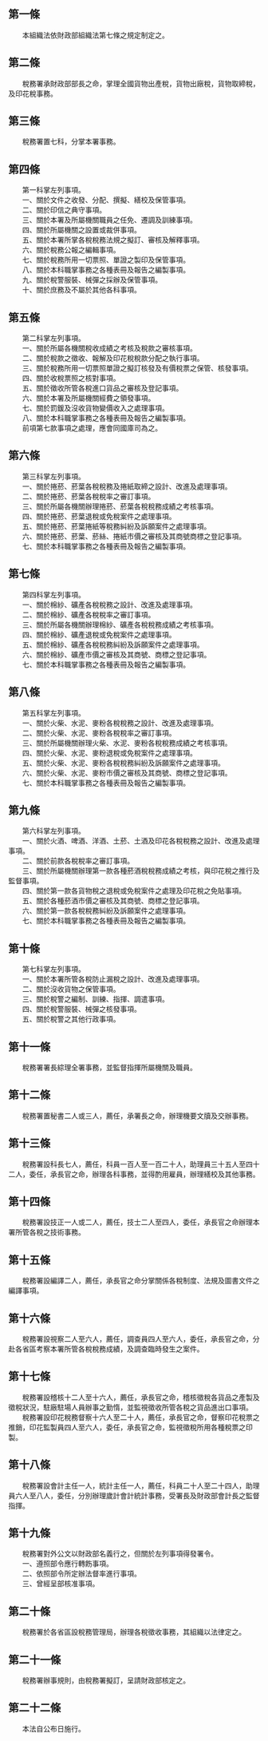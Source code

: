 第一條 
-------
　　本組織法依財政部組織法第七條之規定制定之。  


第二條 
-------
　　稅務署承財政部部長之命，掌理全國貨物出產稅，貨物出廠稅，貨物取締稅，及印花稅事務。  


第三條 
-------
　　稅務署置七科，分掌本署事務。  


第四條 
-------
　　第一科掌左列事項。  
　　一、關於文件之收發、分配、撰擬、繕校及保管事項。  
　　二、關於印信之典守事項。  
　　三、關於本署及所屬機關職員之任免、遷調及訓練事項。  
　　四、關於所屬機關之設置或裁併事項。  
　　五、關於本署所掌各稅稅務法規之擬訂、審核及解釋事項。  
　　六、關於稅務公報之編輯事項。  
　　七、關於稅務所用一切票照、單證之製印及保管事項。  
　　八、關於本科職掌事務之各種表冊及報告之編製事項。  
　　九、關於稅警服裝、械彈之採辦及保管事項。  
　　十、關於庶務及不屬於其他各科事項。  


第五條 
-------
　　第二科掌左列事項。  
　　一、關於所屬各機關稅收成績之考核及稅款之審核事項。  
　　二、關於稅款之徵收、報解及印花稅稅款分配之執行事項。  
　　三、關於稅務所用一切票照單證之擬訂核發及有價稅票之保管、核發事項。  
　　四、關於收稅票照之核對事項。  
　　五、關於徵收所管各稅進口貨品之審核及登記事項。  
　　六、關於本署及所屬機關經費之領發事項。  
　　七、關於罰鍰及沒收貨物變價收入之處理事項。  
　　八、關於本科職掌事務之各種表冊及報告之編製事項。  
　　前項第七款事項之處理，應會同國庫司為之。  


第六條 
-------
　　第三科掌左列事項。  
　　一、關於捲菸、菸葉各稅稅務及捲紙取締之設計、改進及處理事項。  
　　二、關於捲菸、菸葉各稅稅率之審訂事項。  
　　三、關於所屬各機關辦理捲菸、菸葉各稅稅務成績之考核事項。  
　　四、關於捲菸、菸葉退稅或免稅案件之處理事項。  
　　五、關於捲菸、菸葉捲紙等稅務糾紛及訴願案件之處理事項。  
　　六、關於捲菸、菸葉、菸絲、捲紙市價之審核及其商號商標之登記事項。  
　　七、關於本科職掌事務之各種表冊及報告之編製事項。  


第七條 
-------
　　第四科掌左列事項。  
　　一、關於棉紗、礦產各稅稅務之設計、改進及處理事項。  
　　二、關於棉紗、礦產各稅稅率之審訂事項。  
　　三、關於所屬各機關辦理棉紗、礦產各稅稅務成績之考核事項。  
　　四、關於棉紗、礦產退稅或免稅案件之處理事項。  
　　五、關於棉紗、礦產各稅稅務糾紛及訴願案件之處理事項。  
　　六、關於棉紗、礦產市價之審核及其商號、商標之登記事項。  
　　七、關於本科職掌事務之各種表冊及報告之編製事項。  


第八條 
-------
　　第五科掌左列事項。  
　　一、關於火柴、水泥、麥粉各稅稅務之設計、改進及處理事項。  
　　二、關於火柴、水泥、麥粉各稅稅率之審訂事項。  
　　三、關於所屬機關辦理火柴、水泥、麥粉各稅稅務成績之考核事項。  
　　四、關於火柴、水泥、麥粉退稅或免稅案件之處理事項。  
　　五、關於火柴、水泥、麥粉各稅稅務糾紛及訴願案件之處理事項。  
　　六、關於火柴、水泥、麥粉市價之審核及其商號、商標之登記事項。  
　　七、關於本科職掌事務之各種表冊及報告之編製事項。  


第九條 
-------
　　第六科掌左列事項。  
　　一、關於火酒、啤酒、洋酒、土菸、土酒及印花各稅稅務之設計、改進及處理事項。  
　　二、關於前款各稅稅率之審訂事項。  
　　三、關於所屬機關辦理第一款各種菸酒稅稅務成績之考核，與印花稅之推行及監督事項。  
　　四、關於第一款各貨物稅之退稅或免稅案件之處理及印花稅之免貼事項。  
　　五、關於各種菸酒市價之審核及其商號、商標之登記事項。  
　　六、關於第一款各稅稅務糾紛及訴願案件之處理事項。  
　　七、關於本科職掌事務之各種表冊及報告之編製事項。  


第十條 
-------
　　第七科掌左列事項。  
　　一、關於本署所管各稅防止漏稅之設計、改進及處理事項。  
　　二、關於沒收貨物之保管事項。  
　　三、關於稅警之編制、訓練、指揮、調遣事項。  
　　四、關於稅警服裝、械彈之核發事項。  
　　五、關於稅警之其他行政事項。  


第十一條 
---------
　　稅務署署長綜理全署事務，並監督指揮所屬機關及職員。  


第十二條 
---------
　　稅務署置秘書二人或三人，薦任，承署長之命，辦理機要文牘及交辦事務。  


第十三條 
---------
　　稅務署設科長七人，薦任，科員一百人至一百二十人，助理員三十五人至四十二人，委任，承長官之命，辦理各科事務，並得酌用雇員，辦理繕校及其他事務。  


第十四條 
---------
　　稅務署設技正一人或二人，薦任，技士二人至四人，委任，承長官之命辦理本署所管各稅之技術事務。  


第十五條 
---------
　　稅務署設編譯二人，薦任，承長官之命分掌關係各稅制度、法規及圖書文件之編譯事項。  


第十六條 
---------
　　稅務署設視察二人至六人，薦任，調查員四人至六人，委任，承長官之命，分赴各省區考察本署所管各稅稅務成績，及調查臨時發生之案件。  


第十七條 
---------
　　稅務署設稽核十二人至十六人，薦任，承長官之命，稽核徵稅各貨品之產製及徵稅狀況，駐廠駐場人員辦事之勤惰，並監視徵收所管各稅之貨品進出口事項。  
　　稅務署設印花稅務督察十六人至二十人，薦任，承長官之命，督察印花稅票之推銷，印花監製員四人至六人，委任，承長官之命，監視徵稅所用各種稅票之印製。  


第十八條 
---------
　　稅務署設會計主任一人，統計主任一人，薦任，科員二十人至二十四人，助理員六人至八人，委任，分別辦理歲計會計統計事務，受署長及財政部會計長之監督指揮。  


第十九條 
---------
　　稅務署對外公文以財政部名義行之，但關於左列事項得發署令。  
　　一、遵照部令應行轉飭事項。  
　　二、依照部令所定辦法督率進行事項。  
　　三、曾經呈部核准事項。  


第二十條 
---------
　　稅務署於各省區設稅務管理局，辦理各稅徵收事務，其組織以法律定之。  


第二十一條 
-----------
　　稅務署辦事規則，由稅務署擬訂，呈請財政部核定之。  


第二十二條 
-----------
　　本法自公布日施行。
